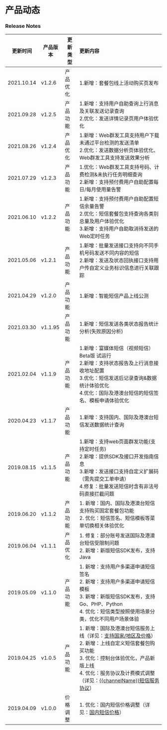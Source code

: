 # 产品动态



### Release Notes

| 更新时间   | 产品版本 | 更新类型 | 更新内容                                                     |
| ---------- | -------- | -------- | :----------------------------------------------------------- |
| 2021.10.14 | v1.2.6   | 产品优化 | 1.新增：套餐包线上活动购买页发布                             |
| 2021.09.28 | v1.2.5   | 产品功能 | 1.新增：支持用户自助查询上行消息及关联发送记录查询<br/>2.优化：发送详情记录页用户体验优化 |
| 2021.08.26 | v1.2.4   | 产品优化 | 1.新增：Web群发工具支持用户下载未通过平台检测的发送清单<br/>2.优化：发送数据分析页体验优化、Web群发工具支持发送效果分析 |
| 2021.07.29 | v1.2.3   | 产品功能 | 1.优化：Web群发工具支持号码、计费检测&未执行任务明细查询<br/>2.新增：支持预付费用户自助配置每日/每月使用量告警 |
| 2021.06.10 | v1.2.2   | 产品功能 | 1.新增：支持预付费用户自助配置短信余量告警<br/>2.优化：短信套餐包支持查询各类别总量及用户体验优化<br/>3.新增：支持用户自助取消待发送的Web定时任务 |
| 2021.05.06 | v1.2.1   | 产品功能 | 1.新增：批量发送接口支持向不同手机号码发送不同内容的短信<br/>2.新增：发送及状态回执接口支持用户传自定义业务标识信息进行关联跟踪 |
| 2021.04.29 | v1.2.0   | 产品功能 | 1.新增：智能短信产品上线公测                                 |
| 2021.03.30 | v1.1.95  | 产品功能 | 1.新增：短信发送各类状态报告统计分析(失败原因分析)           |
| 2021.02.04 | v1.1.9   | 产品功能 | 1.新增：富媒体短信（视频短信）Beta版 试运行<br />2.新增：支持状态报告及上行消息接收地址配置<br />3.优化：短信发送后记录查询&数据统计体验优化<br />4.优化：国际及港澳台短信的短信签名、模板申请体验优化 |
| 2020.04.23 | v1.1.7   | 产品功能 | 1.新增：支持国内、国际及港澳台短信发送数据统计查询           |
| 2019.08.15 | v1.1.5   | 产品功能 | 1.新增：支持web页面群发功能(支持定时任务)<br>2.新增：提供SDK及接口开发指南信息<br>3.新增：发送接口支持自定义扩展码（需先提交工单申请）<br>4.修复：批量发送短信时含有非法号码直接拦截问题 |
| 2019.06.20 | v1.1.2   | 产品功能 | 1. 新增：国内、国际及港澳台短信支持购买固定套餐包功能<br>2. 优化：短信签名、短信模板等菜单切换相关体验优化 |
| 2019.06.04 | v1.1.1   | 产品优化 | 1. 修复：部分账号发送国际及港澳台短信受限制问题<br>2. 新增：新版短信SDK发布，支持Java |
| 2019.05.09 | v1.1.0   | 产品功能 | 1. 新增：支持用户多渠道申请短信签名<br>2. 新增：支持用户多渠道申请短信模板<br>3. 新增：新版短信SDK发布，支持Go、PHP、Python<br>4. 优化：短信类型按照使用场景分类，优化不同用户场景体验 |
| 2019.04.25 | v1.0.5   | 产品功能 | 1. 新增：国际及港澳台短信服务上线（详见：[支持国家/地区及价格](https://docs.{{domainName}}/usms/price/3005)）<br>2. 新增：上线自定义短信套餐包购买功能<br>3. 优化：控制台体验优化，产品新版上线<br>4. 优化：服务协议及计费模式调整（详见：[{{channelName}}短信服务协议](https://docs.{{domainName}}/usms/introduction/service_level)） |
| 2019.04.09 | v1.0.0   | 价格调整 | 1. 优化：国内短信价格调整（详见：[国内短信价格](https://docs.{{domainName}}/usms/price/3003)） |

